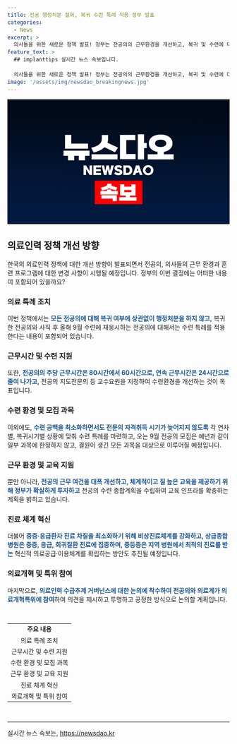 ```yaml
---
title: 전공 행정처분 철회, 복귀 수련 특례 적용 정부 발표
categories:
  - News
excerpt: >
  의사들을 위한 새로운 정책 발표! 정부는 전공의의 근무환경을 개선하고, 복귀 및 수련에 대한 특례 적용을 결정했다. 모든 전공의에게 행정처분을 하지 않으며, 근무시간을 줄이고 지도전문의를 지정하기로 했다. 복귀한 전공의와 수련에 재응시하는 전공의들에 대해서는 수련 특례를 적용하고, 수련 공백을 최소화하려 한다. 또한, 9월 전공의 모집은 모든 과목을 대상으로 이루어지며, 근무 여건의 개선과 네트워크 수련체계를 도입할 예정이다. 이에 따라 의료진의 근로부담을 줄이고 질 높은 의료를 제공하기 위한 정부의 노력이 기대된다.
feature_text: >
  ## implanttips 실시간 뉴스 속보입니다.

  의사들을 위한 새로운 정책 발표! 정부는 전공의의 근무환경을 개선하고, 복귀 및 수련에 대한 특례 적용을 결정했다. 모든 전공의에게 행정처분을 하지 않으며, 근무시간을 줄이고 지도전문의를 지정하기로 했다. 복귀한 전공의와 수련에 재응시하는 전공의들에 대해서는 수련 특례를 적용하고, 수련 공백을 최소화하려 한다. 또한, 9월 전공의 모집은 모든 과목을 대상으로 이루어지며, 근무 여건의 개선과 네트워크 수련체계를 도입할 예정이다. 이에 따라 의료진의 근로부담을 줄이고 질 높은 의료를 제공하기 위한 정부의 노력이 기대된다.
image: '/assets/img/newsdao_breakingnews.jpg'
---
```


<p><img src="/assets/img/newsdao_breakingnews.jpg" alt="implanttips 속보" /></p>

<h2 data-ke-size="size26">의료인력 정책 개선 방향</h2>

<p data-ke-size="size16">한국의 의료인력 정책에 대한 개선 방향이 발표되면서 전공의, 의사들의 근무 환경과 훈련 프로그램에 대한 변경 사항이 시행될 예정입니다. 정부의 이번 결정에는 어떠한 내용이 포함되어 있을까요?</p>

<h3>의료 특례 조치</h3>

<p data-ke-size="size16">이번 정책에서는 <b><span style="color: #1a5490;">모든 전공의에 대해 복귀 여부에 상관없이 행정처분을 하지 않고,</span></b> 복귀한 전공의와 사직 후 올해 9월 수련에 재응시하는 전공의에 대해서는 수련 특례를 적용한다는 내용이 포함되어 있습니다.</p>

<h3>근무시간 및 수련 지원</h3>

<p data-ke-size="size16">또한, <b><span style="color: #1a5490;">전공의의 주당 근무시간은 80시간에서 60시간으로, 연속 근무시간은 24시간으로 줄여 나가고,</span></b> 전공의 지도전문의 등 교수요원을 지정하여 수련환경을 개선하는 것이 목표입니다.</p>

<h3>수련 환경 및 모집 과목</h3>

<p data-ke-size="size16">이외에도, <b><span style="color: #1a5490;">수련 공백을 최소화하면서도 전문의 자격취득 시기가 늦어지지 않도록</span></b> 각 연차별, 복귀시기별 상황에 맞춰 수련 특례를 마련하고, 오는 9월 전공의 모집은 예년과 같이 일부 과목에 한정하지 않고, 결원이 생긴 모든 과목을 대상으로 이루어질 예정입니다.</p>

<h3>근무 환경 및 교육 지원</h3>

<p data-ke-size="size16">뿐만 아니라, <b><span style="color: #1a5490;">전공의 근무 여건을 대폭 개선하고, 체계적이고 질 높은 교육을 제공하기 위해 정부가 확실하게 투자하고</span></b> 전공의 수련 종합계획을 수립하여 교육 인프라를 확충하는 계획을 밝히고 있습니다.</p>

<h3>진료 체계 혁신</h3>

<p data-ke-size="size16">더불어 <b><span style="color: #1a5490;">중증·응급환자 진료 차질을 최소화하기 위해 비상진료체계를 강화하고, 상급종합병원은 중증, 응급, 희귀질환 진료에 집중하며, 중등증은 지역 병원에서 최적의 진료를 받는 </span></b>혁신적 의료공급·이용체계를 확립하는 방안도 추진될 예정입니다.</p>

<h3>의료개혁 및 특위 참여</h3>

<p data-ke-size="size16">마지막으로, <b><span style="color: #1a5490;">의료인력 수급추계 거버넌스에 대한 논의에 착수하여 전공의와 의료계가 의료개혁특위에 참여</span></b>하여 의견을 제시하고 투명하고 공정한 방식으로 논의할 계획입니다.</p>

<p data-ke-size="size16">&nbsp;</p>

<table>
<tbody>
<tr>
<td style="text-align: center; height: 17px;"><b>주요 내용</b></td>
</tr>
<tr>
<td style="text-align: center; height: 17px;">의료 특례 조치</td>
</tr>
<tr>
<td style="text-align: center; height: 17px;">근무시간 및 수련 지원</td>
</tr>
<tr>
<td style="text-align: center; height: 17px;">수련 환경 및 모집 과목</td>
</tr>
<tr>
<td style="text-align: center; height: 17px;">근무 환경 및 교육 지원</td>
</tr>
<tr>
<td style="text-align: center; height: 17px;">진료 체계 혁신</td>
</tr>
<tr>
<td style="text-align: center; height: 17px;">의료개혁 및 특위 참여</td>
</tr>
</tbody>
</table>

<p data-ke-size="size16">&nbsp;</p>

<hr>
실시간 뉴스 속보는, <a href="https://newsdao.kr" rel="dofollow">https://newsdao.kr</a>


